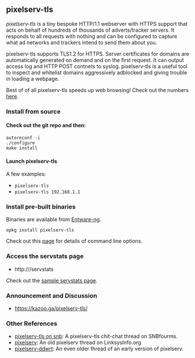 ## pixelserv-tls
_pixelserv-tls_ is a tiny bespoke HTTP/1.1 webserver with HTTPS support that acts on behalf of hundreds of thousands of adverts/tracker servers. It responds to all requests with nothing and can be configured to capture what ad networks and trackers intend to send them about you.

pixelserv-tls supports TLS1.2 for HTTPS. Server certificates for domains are automatically generated on demand and on the first request. It can output access log and HTTP POST contnets to syslog. pixelserv-tls is a useful tool to inspect and whitelist domains aggressively adblocked and giving trouble in loading a webpage.

Best of of all pixelserv-tls speeds up web browsing! Check out the numbers [here](https://kazoo.ga/pixelserv-tls-more-is-less/).

### Install from source

#### Check out the git repo and then:
````
autoreconf -i
./configure
make install
````
#### Launch pixelserv-tls

A few examples:
* `pixelserv-tls`
* `pixelserv-tls 192.168.1.1`

### Install pre-built binaries

Binaries are available from [Entware-ng](/Entware-ng/Entware-ng).

````
opkg install pixelserv-tls
````

Check out this [page](/pixelserv-tls/wiki/Command-Line-Options) for details of command line options.

### Access the servstats page

* http://<your listening ip>/servstats

Check out the [sample servstats page](/kvic-z/pixelserv-tls/wiki/pixelserv‑tls-servstats).


### Announcement and Discussion

* https://kazoo.ga/pixelserv-tls/


### Other References
* [pixelserv-tls on snb]: A pixelserv-tls chit-chat thread on SNBfourms.
* [pixelserv]: An old pixelserv thread on LinksysInfo.org
* [pixelserv-ddwrt]: An even older thread of an early version of pixelserv.

[pixelserv-tls on snb]: <http://www.snbforums.com/threads/pixelserv-a-better-one-pixel-webserver-for-adblock.26114>
[pixelserv]: <http://www.linksysinfo.org/index.php?threads/pixelserv-compiled-to-run-on-router-wrt54g.30509/page-3#post-229342>
[pixelserv-ddwrt]: <http://www.dd-wrt.com/phpBB2/viewtopic.php?p=685201>

